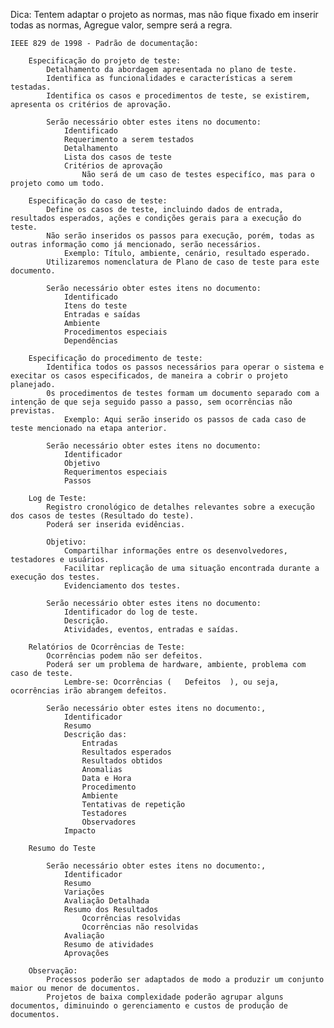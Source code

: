 Dica: Tentem adaptar o projeto as normas, mas não fique fixado em inserir todas as normas, Agregue valor, sempre será a regra.

    IEEE 829 de 1998 - Padrão de documentação:

        Especificação do projeto de teste:
            Detalhamento da abordagem apresentada no plano de teste. 
            Identifica as funcionalidades e características a serem testadas.
            Identifica os casos e procedimentos de teste, se existirem, apresenta os critérios de aprovação.

            Serão necessário obter estes itens no documento:
                Identificado
                Requerimento a serem testados
                Detalhamento
                Lista dos casos de teste
                Critérios de aprovação
                    Não será de um caso de testes especifíco, mas para o projeto como um todo.

        Especificação do caso de teste:
            Define os casos de teste, incluindo dados de entrada, resultados esperados, ações e condições gerais para a execução do teste. 
            Não serão inseridos os passos para execução, porém, todas as outras informação como já mencionado, serão necessários.
                Exemplo: Título, ambiente, cenário, resultado esperado.
            Utilizaremos nomenclatura de Plano de caso de teste para este documento.

            Serão necessário obter estes itens no documento:
                Identificado
                Itens do teste
                Entradas e saídas
                Ambiente
                Procedimentos especiais
                Dependências

        Especificação do procedimento de teste:
            Identifica todos os passos necessários para operar o sistema e execitar os casos especificados, de maneira a cobrir o projeto planejado.
            0s procedimentos de testes formam um documento separado com a intenção de que seja seguido passo a passo, sem ocorrências não previstas.
                Exemplo: Aqui serão inserido os passos de cada caso de teste mencionado na etapa anterior.

            Serão necessário obter estes itens no documento:
                Identificador
                Objetivo
                Requerimentos especiais
                Passos

        Log de Teste:
            Registro cronológico de detalhes relevantes sobre a execução dos casos de testes (Resultado do teste).
            Poderá ser inserida evidências.

            Objetivo:
                Compartilhar informações entre os desenvolvedores, testadores e usuários.
                Facilitar replicação de uma situação encontrada durante a execução dos testes.
                Evidenciamento dos testes.

            Serão necessário obter estes itens no documento:
                Identificador do log de teste.
                Descrição.
                Atividades, eventos, entradas e saídas.

        Relatórios de Ocorrências de Teste:
            Ocorrências podem não ser defeitos.
            Poderá ser um problema de hardware, ambiente, problema com caso de teste.
                Lembre-se: Ocorrências (   Defeitos  ), ou seja, ocorrências irão abrangem defeitos.

            Serão necessário obter estes itens no documento:,
                Identificador
                Resumo
                Descrição das:
                    Entradas
                    Resultados esperados
                    Resultados obtidos
                    Anomalias
                    Data e Hora
                    Procedimento
                    Ambiente
                    Tentativas de repetição
                    Testadores
                    Observadores
                Impacto

        Resumo do Teste

            Serão necessário obter estes itens no documento:,
                Identificador
                Resumo
                Variações
                Avaliação Detalhada
                Resumo dos Resultados
                    Ocorrências resolvidas
                    Ocorrências não resolvidas
                Avaliação
                Resumo de atividades
                Aprovações

        Observação:
            Processos poderão ser adaptados de modo a produzir um conjunto maior ou menor de documentos.
            Projetos de baixa complexidade poderão agrupar alguns documentos, diminuindo o gerenciamento e custos de produção de documentos.